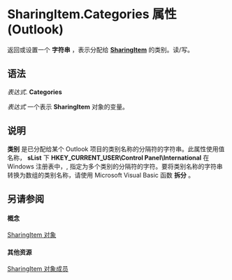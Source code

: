 
# SharingItem.Categories 属性 (Outlook)

返回或设置一个 **字符串** ，表示分配给 **[SharingItem](63dd3451-44f3-7cc4-c6e2-7dad5835a7d2.md)** 的类别。读/写。


## 语法

 _表达式_. **Categories**

 _表达式_ 一个表示 **SharingItem** 对象的变量。


## 说明

 **类别** 是已分配给某个 Outlook 项目的类别名称的分隔符的字符串。此属性使用值名称， **sList** 下 **HKEY_CURRENT_USER\Control Panel\International** 在 Windows 注册表中，, 指定为多个类别的分隔符的字符。要将类别名称的字符串转换为数组的类别名称，请使用 Microsoft Visual Basic 函数 **拆分** 。


## 另请参阅


#### 概念


[SharingItem 对象](63dd3451-44f3-7cc4-c6e2-7dad5835a7d2.md)
#### 其他资源


[SharingItem 对象成员](719ad60e-2242-2c54-778f-006b61690389.md)